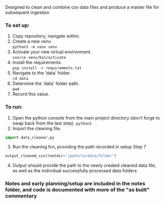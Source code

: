 Designed to clean and combine csv data files and produce a master file for subsequent ingestion

### To set up:
1. Copy repository, navigate within. 
2. Create a new venv. <br />
`python3 -m venv venv`
3. Activate your new virtual environment. <br />
`source venv/bin/activate`
4. Install the requirements. <br />
`pip install -r requirements.txt`
5. Navigate to the 'data' folder. <br />
`
cd data
`
6. Determine the 'data' folder path.  <br />
`
pwd
`
7.  Record this value. 

### To run:
1. Open the python console from the main project directory (don't forge to swap back from the last step). 
`python3`
2. Import the cleaning file. 
```python
import data_cleaner.py
```
3. Run the cleaning fcn, providing the path recorded in setup Step 7
```python
output_cleaned_csv(rootdir="/path/to/data/folder")
```
4. Output should provide the path to the newly created cleaned data file, as well as the individual successfully processed data folders


### Notes and early planning/setup are included in the notes folder, and code is documented with more of the "as built" commentary
